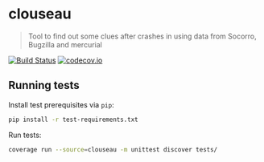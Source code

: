 # clouseau
> Tool to find out some clues after crashes in using data from Socorro, Bugzilla and mercurial 

[![Build Status](https://api.travis-ci.org/calixteman/clouseau.svg?branch=master)](https://travis-ci.org/calixteman/clouseau)
[![codecov.io](https://img.shields.io/codecov/c/github/calixteman/clouseau/master.svg)](https://codecov.io/github/calixteman/clouseau?branch=master)

## Running tests

Install test prerequisites via `pip`:
```sh
pip install -r test-requirements.txt
```

Run tests:
```sh
coverage run --source=clouseau -m unittest discover tests/
```

